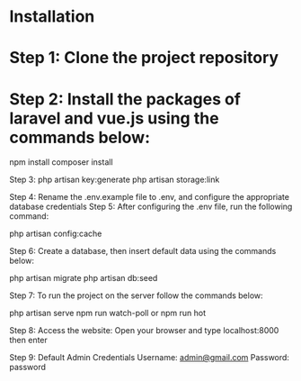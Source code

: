 # Installation

# Step 1: Clone the project repository
# Step 2:  Install the packages of laravel and vue.js using the commands below:

npm install
composer install

Step 3: 
php artisan key:generate
php artisan storage:link

Step 4: Rename the .env.example file to .env, and configure the appropriate database credentials
Step 5: After configuring the .env file, run the following command:

php artisan config:cache

Step 6: Create a database, then insert default data using the commands below:

php artisan migrate
php artisan db:seed

Step 7: To run the project on the server follow the commands below:

php artisan serve
npm run watch-poll or npm run hot

Step 8: Access the website:
Open your browser and type localhost:8000 then enter

Step 9: Default Admin Credentials
Username: admin@gmail.com
Password: password
